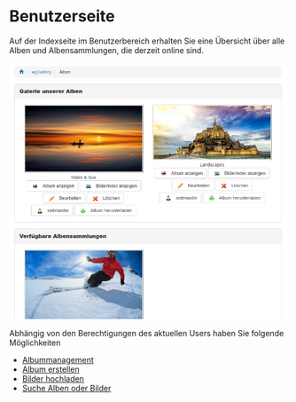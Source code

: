 # Benutzerseite

Auf der Indexseite im Benutzerbereich erhalten Sie eine Übersicht über alle Alben und Albensammlungen, die derzeit online sind.

![](../../.gitbook/assets/index1_de.png)

Abhängig von den Berechtigungen des aktuellen Users haben Sie folgende Möglichkeiten

* [Albummanagement](album-management.md)
* [Album erstellen](create-new-album.md)
* [Bilder hochladen](image-upload.md)
* [Suche Alben oder Bilder](search.md)

